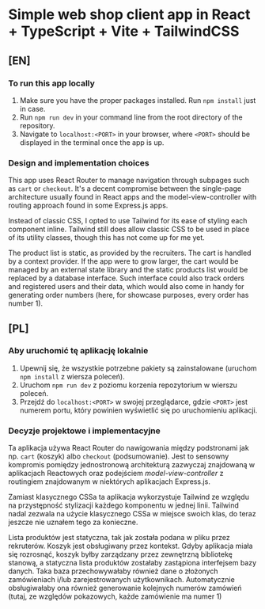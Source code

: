 # Simple web shop client app in React + TypeScript + Vite + TailwindCSS

## [EN]

### To run this app locally

1. Make sure you have the proper packages installed. Run `npm install` just in case.
2. Run `npm run dev` in your command line from the root directory of the repository.
3. Navigate to `localhost:<PORT>` in your browser, where `<PORT>` should be displayed in the terminal once the app is up. 

### Design and implementation choices
This app uses React Router to manage navigation through subpages such as `cart` or `checkout`. It's a decent compromise between the single-page architecture usually found in React apps and the model-view-controller with routing approach found in some Express.js apps.

Instead of classic CSS, I opted to use Tailwind for its ease of styling each component inline. Tailwind still does allow classic CSS to be used in place of its utility classes, though this has not come up for me yet.

The product list is static, as provided by the recruiters. The cart is handled by a context provider. If the app were to grow larger, the cart would be managed by an external state library and the static products list would be replaced by a database interface. Such interface could also track orders and registered users and their data, which would also come in handy for generating order numbers (here, for showcase purposes, every order has number 1).

## [PL]

### Aby uruchomić tę aplikację lokalnie

1. Upewnij się, że wszystkie potrzebne pakiety są zainstalowane (uruchom `npm install` z wiersza poleceń).
2. Uruchom `npm run dev` z poziomu korzenia repozytorium w wierszu poleceń.
3. Przejdź do `localhost:<PORT>` w swojej przeglądarce, gdzie `<PORT>` jest numerem portu, który powinien wyświetlić się po uruchomieniu aplikacji.

### Decyzje projektowe i implementacyjne
Ta aplikacja używa React Router do nawigowania między podstronami jak np. `cart` (koszyk) albo `checkout` (podsumowanie). Jest to sensowny kompromis pomiędzy jednostronową architekturą zazwyczaj znajdowaną w aplikacjach Reactowych oraz podejściem *model-view-controller* z routingiem znajdowanym w niektórych aplikacjach Express.js.

Zamiast klasycznego CSSa ta aplikacja wykorzystuje Tailwind ze względu na przystępność stylizacji każdego komponentu w jednej linii. Tailwind nadal zezwala na użycie klasycznego CSSa w miejsce swoich klas, do teraz jeszcze nie uznałem tego za konieczne.

Lista produktów jest statyczna, tak jak została podana w pliku przez rekruterów. Koszyk jest obsługiwany przez kontekst. Gdyby aplikacja miała się rozrosnąć, koszyk byłby zarządzany przez zewnętrzną bibliotekę stanową, a statyczna lista produktów zostałaby zastąpiona interfejsem bazy danych. Taka baza przechowywałaby również dane o złożonych zamówieniach i/lub zarejestrowanych użytkownikach. Automatycznie obsługiwałaby ona również generowanie kolejnych numerów zamówień (tutaj, ze względów pokazowych, każde zamówienie ma numer 1)